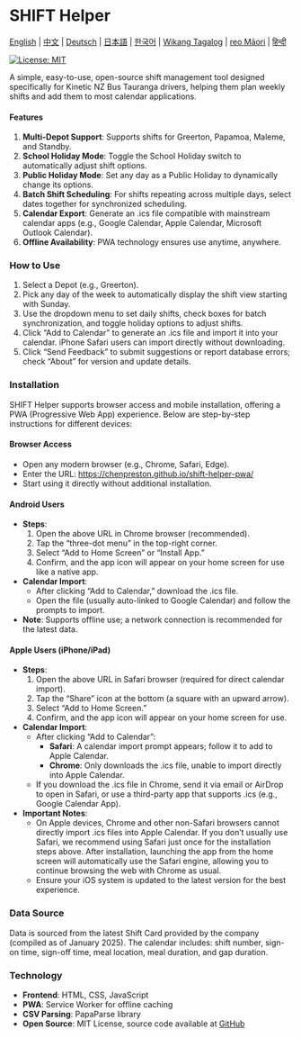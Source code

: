 # SHIFT Helper

[English](README.md) | [中文](README_zh.md) | [Deutsch](README_de.md) | [日本語](README_ja.md) | [한국어](README_ko.md) | [Wikang Tagalog](README_tl.md) | [reo Māori](README_mi.md) | [हिन्दी](README_hi.md)

[![License: MIT](https://img.shields.io/badge/License-MIT-yellow.svg)](https://opensource.org/licenses/MIT)

A simple, easy-to-use, open-source shift management tool designed specifically for Kinetic NZ Bus Tauranga drivers, helping them plan weekly shifts and add them to most calendar applications.

#### Features
1. **Multi-Depot Support**: Supports shifts for Greerton, Papamoa, Maleme, and Standby.
2. **School Holiday Mode**: Toggle the School Holiday switch to automatically adjust shift options.
3. **Public Holiday Mode**: Set any day as a Public Holiday to dynamically change its options.
4. **Batch Shift Scheduling**: For shifts repeating across multiple days, select dates together for synchronized scheduling.
5. **Calendar Export**: Generate an .ics file compatible with mainstream calendar apps (e.g., Google Calendar, Apple Calendar, Microsoft Outlook Calendar).
6. **Offline Availability**: PWA technology ensures use anytime, anywhere.

### How to Use
1. Select a Depot (e.g., Greerton).
2. Pick any day of the week to automatically display the shift view starting with Sunday.
3. Use the dropdown menu to set daily shifts, check boxes for batch synchronization, and toggle holiday options to adjust shifts.
4. Click “Add to Calendar” to generate an .ics file and import it into your calendar. iPhone Safari users can import directly without downloading.
5. Click “Send Feedback” to submit suggestions or report database errors; check “About” for version and update details.

### Installation
SHIFT Helper supports browser access and mobile installation, offering a PWA (Progressive Web App) experience. Below are step-by-step instructions for different devices:

#### Browser Access
- Open any modern browser (e.g., Chrome, Safari, Edge).
- Enter the URL: https://chenpreston.github.io/shift-helper-pwa/
- Start using it directly without additional installation.

#### Android Users
- **Steps**:
  1. Open the above URL in Chrome browser (recommended).
  2. Tap the “three-dot menu” in the top-right corner.
  3. Select “Add to Home Screen” or “Install App.”
  4. Confirm, and the app icon will appear on your home screen for use like a native app.
- **Calendar Import**:
  - After clicking “Add to Calendar,” download the .ics file.
  - Open the file (usually auto-linked to Google Calendar) and follow the prompts to import.
- **Note**: Supports offline use; a network connection is recommended for the latest data.

#### Apple Users (iPhone/iPad)
- **Steps**:
  1. Open the above URL in Safari browser (required for direct calendar import).
  2. Tap the “Share” icon at the bottom (a square with an upward arrow).
  3. Select “Add to Home Screen.”
  4. Confirm, and the app icon will appear on your home screen for use.
- **Calendar Import**:
  - After clicking “Add to Calendar”:
    - **Safari**: A calendar import prompt appears; follow it to add to Apple Calendar.
    - **Chrome**: Only downloads the .ics file, unable to import directly into Apple Calendar.
  - If you download the .ics file in Chrome, send it via email or AirDrop to open in Safari, or use a third-party app that supports .ics (e.g., Google Calendar App).
- **Important Notes**:
  - On Apple devices, Chrome and other non-Safari browsers cannot directly import .ics files into Apple Calendar. If you don’t usually use Safari, we recommend using Safari just once for the installation steps above. After installation, launching the app from the home screen will automatically use the Safari engine, allowing you to continue browsing the web with Chrome as usual.
  - Ensure your iOS system is updated to the latest version for the best experience.

### Data Source
Data is sourced from the latest Shift Card provided by the company (compiled as of January 2025). The calendar includes: shift number, sign-on time, sign-off time, meal location, meal duration, and gap duration.

### Technology
- **Frontend**: HTML, CSS, JavaScript
- **PWA**: Service Worker for offline caching
- **CSV Parsing**: PapaParse library
- **Open Source**: MIT License, source code available at [GitHub](https://github.com/chenpreston/shift-helper-pwa)